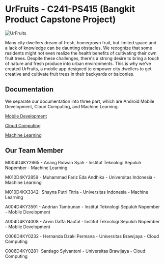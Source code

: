 # UrFruits - C241-PS415 (Bangkit Product Capstone Project)









![UrFruits](https://github.com/urfruits/.github/assets/147507532/daff1afc-9dc7-4c4a-bfe3-e2b01955dced)

Many city dwellers dream of fresh, homegrown fruit, but limited space and a lack of knowledge can be daunting obstacles. We recognize that some residents might not even realize the health benefits of cultivating their own fruit trees. Despite these challenges, there's a strong desire to bring a touch of nature and fresh produce into urban environments. This is why we've created UrFruits, a mobile app designed to empower city dwellers to get creative and cultivate fruit trees in their backyards or balconies.


## Documentation
We separate our documentation into three part, which are Android Mobile Development, Cloud Computing, and Machine Learning.

[Mobile Development](https://github.com/urfruits/urfruits-app)

[Cloud Computing](https://github.com/urfruits/urfruits-backend-api)

[Machine Learning](https://github.com/urfruits/urfruits-model)




## Our Team Member
M004D4KY2665 - Anang Ridwan Syah - Institut Teknologi Sepuluh Nopember - Machine Learning

M010D4KY2859 - Muhammad Fariz Eda Andhika - Universitas Indonesia - Machine Learning

M010D4KX3342- Shayna Putri Fitria - Universitas Indonesia - Machine Learning 

A004D4KY3591 - Andrian Tambunan - Institut Teknologi Sepuluh Nopember - Mobile Development

A004D4KY4008 - Arvin Daffa Naufal - Institut Teknologi Sepuluh Nopember - Mobile Development

C006D4KY0232 - Hernanda Dzaki Permana - Universitas Brawijaya - Cloud Computing

C006D4KY0281- Santiago Sylvantoni - Universitas Brawijaya - Cloud Computing
